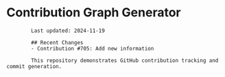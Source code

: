# Contribution Graph Generator
            
            Last updated: 2024-11-19
            
            ## Recent Changes
            - Contribution #705: Add new information
            
            This repository demonstrates GitHub contribution tracking and commit generation.
        